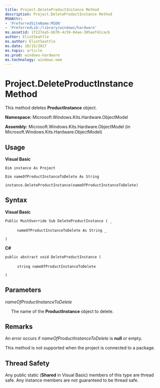 ```yaml
---
title: Project.DeleteProductInstance Method
description: Project.DeleteProductInstance Method
MSHAttr:
- 'PreferredSiteName:MSDN'
- 'PreferredLib:/library/windows/hardware'
ms.assetid: 1f227ea5-bb7b-4c59-84ae-385aef41cacb
author: EliotSeattle
ms.author: EliotSeattle
ms.date: 10/15/2017
ms.topic: article
ms.prod: windows-hardware
ms.technology: windows-oem
---
```


# Project.DeleteProductInstance Method


This method deletes **ProductInstance** object.

**Namespace:** Microsoft.Windows.Kits.Hardware.ObjectModel

**Assembly:** Microsoft.Windows.Kits.Hardware.ObjectModel (in Microsoft.Windows.Kits.Hardware.ObjectModel)

## <span id="Usage"></span><span id="usage"></span><span id="USAGE"></span>Usage


**Visual Basic**

`Dim instance As Project`

`Dim nameOfProductInstanceToDelete As String`

`instance.DeleteProductInstance(nameOfProductInstanceToDelete)`

## <span id="Syntax"></span><span id="syntax"></span><span id="SYNTAX"></span>Syntax


**Visual Basic**

`Public MustOverride Sub DeleteProductInstance ( _`

          `nameOfProductInstanceToDelete As String _`

`) `

**C#**

`public abstract void DeleteProductInstance (`

          `string nameOfProductInstanceToDelete`

`)`

## <span id="Parameters"></span><span id="parameters"></span><span id="PARAMETERS"></span>Parameters


*nameOfProductInstanceToDelete*

     The name of the **ProductInstance** object to delete.

## <span id="Remarks"></span><span id="remarks"></span><span id="REMARKS"></span>Remarks


An error occurs if *nameOfProductInstanceToDelete* is **null** or empty.

This method is not supported when the project is connected to a package.

## <span id="Thread_Safety"></span><span id="thread_safety"></span><span id="THREAD_SAFETY"></span>Thread Safety


Any public static (**Shared** in Visual Basic) members of this type are thread safe. Any instance members are not guaranteed to be thread safe.

 

 






